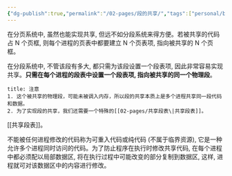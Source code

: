 ```yaml
---
{"dg-publish":true,"permalink":"/02-pages/段的共享/","tags":["personal/blog","os"]}
---
```


在分页系统中, 虽然也能实现共享, 但远不如分段系统来得方便。若被共享的代码占 N 个页框, 则每个进程的页表中都要建立 N 个页表项, 指向被共享的 N 个页框。

在分段系统中, 不管该段有多大, 都只需为该段设置一个段表项, 因此非常容易实现共享。**只需在每个进程的段表中设置一个段表项, 指向被共享的同一个物理段**。

```ad-note
title: 注意
1. 这个被共享的物理段，可能未被调入内存，所以段的共享本质上是多个进程共享同一段代码和数据。
2. 为了实现段的共享，我们还需要一个特殊的[[02-pages/共享段表\|共享段表]]。
```
[[共享段表]]。

不能被任何进程修改的代码称为可重入代码或纯代码 (不属于临界资源), 它是一种允许多个进程同时访问的代码。为了防止程序在执行时修改共享代码, 在每个进程中都必须配以局部数据区, 将在执行过程中可能改变的部分复制到数据区, 这样, 进程就可对该数据区中的内容进行修改。